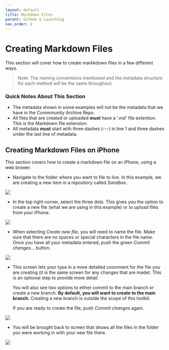 ```yaml
---
layout: default
title: Markdown Files
parent: GitHub & Launching
nav_order: 2
---
```


# Creating Markdown Files
This section will cover how to create markkdown files in a few different ways. 

> Note: The naming conventions mentioned and the metadata structure for each method will be the same throughout.

### Quick Notes About This Section
- The metadata shown in some examples will not be the metadata that we have in the Commmunity Archive Repo.
- All files that are created or uploaded **must** have a '.md' file extention. This is the Markdown file extension.
- All metadata **must** start with three dashes (---) in line 1 and three dashes under the last line of metadata.

## Creating Markdown Files on iPhone
This section covers how to create a markdown file on an iPhone, using a web brower.

- Navigate to the folder where you want to file to live. In this example, we are creating a new item in a repository called *Sandbox*.

![](../assets/images/iphone-markdown-creation/iphone-markdown-one.jpg)

- In the top right corner, select the three dots. This gives you the option to create a new file (what we are using in this example) or to upload files from your iPhone.

![](../../assets/images/iphone-markdown-creation/iphone-markdown-two.jpg)

- When selecting *Create new file*, you will need to name the file. Make sure that there are no spaces or special characters in the file name. Once you have all your metadata entered, push the green *Commit changes...* button.

![](../../assets/images/iphone-markdown-creation/iphone-markdown-three.jpg)

- This screen lets your type in a more detailed coomment for the file you are creating (it is the same screen for any changes that are made). This is an optional step to provide more detail.
   
   You will also see two options to either commit to the main branch or create a new branch. **By default, you will want to create to the main branch.** Creating a new branch is outside the scope of this toolkit.

   If you are ready to create the file, push *Commit changes* again.

![](../../assets/images/iphone-markdown-creation/iphone-markdown-four.jpg)

- You will be brought back to screen that shows all the files in the folder you were working in with your new file there.

![](../../assets/images/iphone-markdown-creation/iphone-markdown-five.jpg)
